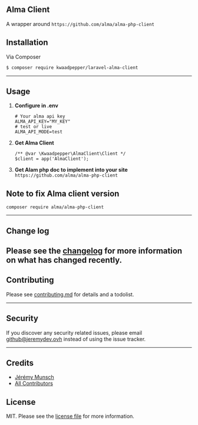 ## Alma Client

A wrapper around `https://github.com/alma/alma-php-client`

## Installation

Via Composer

``` bash
$ composer require kwaadpepper/laravel-alma-client
```

---

## Usage

1. **Configure in .env**
    ``` 
    # Your alma api key
    ALMA_API_KEY="MY_KEY"
    # test or live
    ALMA_API_MODE=test
    ```
2. **Get Alma Client**
    ``` 
    /** @var \Kwaadpepper\AlmaClient\Client */
    $client = app('AlmaClient');
    ```

3. **Get Alam php doc to implement into your site**
    `https://github.com/alma/alma-php-client`

## Note to fix Alma client version

`composer require alma/alma-php-client`

---
## Change log

Please see the [changelog](changelog.md) for more information on what has changed recently.
---
## Contributing

Please see [contributing.md](contributing.md) for details and a todolist.

---
## Security

If you discover any security related issues, please email github@jeremydev.ovh instead of using the issue tracker.

---
## Credits

- [Jérémy Munsch][link-author]
- [All Contributors][link-contributors]

## License

MIT. Please see the [license file](license.md) for more information.

[ico-version]: https://img.shields.io/packagist/v/kwaadpepper/laravel-alma-client.svg?style=flat-square
[ico-downloads]: https://img.shields.io/packagist/dt/kwaadpepper/laravel-alma-client.svg?style=flat-square
[ico-travis]: https://img.shields.io/travis/kwaadpepper/laravel-alma-client/master.svg?style=flat-square
[ico-styleci]: https://styleci.io/repos/12345678/shield

[link-packagist]: https://packagist.org/packages/kwaadpepper/laravel-alma-client
[link-downloads]: https://packagist.org/packages/kwaadpepper/laravel-alma-client
[link-travis]: https://travis-ci.org/kwaadpepper/laravel-alma-client
[link-styleci]: https://styleci.io/repos/12345678
[link-author]: https://github.com/kwaadpepper
[link-contributors]: ../../contributors
